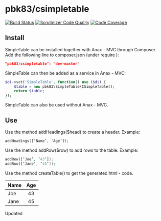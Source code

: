 pbk83/csimpletable
=========
[![Build Status](https://travis-ci.org/pbk83/csimpletable.svg?branch=master)](https://travis-ci.org/pbk83/csimpletable)
[![Scrutinizer Code Quality](https://scrutinizer-ci.com/g/pbk83/csimpletable/badges/quality-score.png?b=master)](https://scrutinizer-ci.com/g/pbk83/csimpletable/?branch=master)
[![Code Coverage](https://scrutinizer-ci.com/g/pbk83/csimpletable/badges/coverage.png?b=master)](https://scrutinizer-ci.com/g/pbk83/csimpletable/?branch=master)

Install
------
SimpleTable can be installed together with Anax - MVC through Composer. Add the following line to composer.json (under require ):

```json
"pbk83/csimpletable": "dev-master"
```
SimpleTable can then be added as a service in Anax - MVC:

```php
$di->set('SimpleTable', function() use ($di) {
    $table = new pbk83\SimpleTable\CSimpleTable();    
    return $table;
});
```

SimpleTable can also be used without Anax - MVC.

Use
------
Use the method addHeadings($head) to create a header.
Example:
````php
addHeadings([’Name’, ’Age’]);
````
Use the method addRow($row) to add rows to the table.
Example:
````php
addRow([’Joe’, ’43’]);
addRow([’Jane’, ’45’]);
````
Use the method createTable() to get the generated html - code.

| Name          | Age           |
| ------------- |:-------------:|
| Joe           | 43            |
| Jane          | 45            |

Updated
